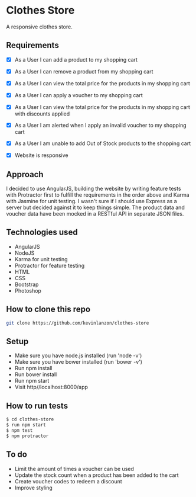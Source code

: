 Clothes Store
============

A responsive clothes store.

Requirements
-------

- [x] As a User I can add a product to my shopping cart

- [x] As a User I can remove a product from my shopping cart

- [x] As a User I can view the total price for the products in my shopping cart

- [x] As a User I can apply a voucher to my shopping cart

- [x] As a User I can view the total price for the products in my shopping cart with discounts applied

- [x] As a User I am alerted when I apply an invalid voucher to my shopping cart

- [x] As a User I am unable to add Out of Stock products to the shopping cart

- [x] Website is responsive

Approach
--------
I decided to use AngularJS, building the website by writing feature tests with Protractor first to fulfill the requirements in the order above and Karma with Jasmine for unit testing. I wasn't sure if I should use Express as a server but decided against it to keep things simple. The product data and voucher data have been mocked in a RESTful API in separate JSON files.


Technologies used
----
- AngularJS
- NodeJS
- Karma for unit testing
- Protractor for feature testing
- HTML
- CSS
- Bootstrap
- Photoshop

How to clone this repo
----
```sh
git clone https://github.com/kevinlanzon/clothes-store
```
Setup
-----
- Make sure you have node.js installed (run 'node -v')
- Make sure you have bower installed (run 'bower -v')
- Run npm install
- Run bower install
- Run npm start
- Visit http//localhost:8000/app

How to run tests
----
```sh
$ cd clothes-store
$ run npm start
$ npm test
$ npm protractor
```
To do
--------
- Limit the amount of times a voucher can be used
- Update the stock count when a product has been added to the cart
- Create voucher codes to redeem a discount
- Improve styling

